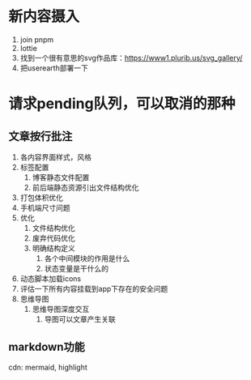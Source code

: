 # 新内容摄入
1. join pnpm
3. lottie
5. 找到一个很有意思的svg作品库：https://www1.plurib.us/svg_gallery/
7. 把userearth部署一下

# 请求pending队列，可以取消的那种
## 文章按行批注

1. 各内容界面样式，风格
2. 标签配置
   1. 博客静态文件配置
   2. 前后端静态资源引出文件结构优化
3. 打包体积优化
4. 手机端尺寸问题
5. 优化
   1. 文件结构优化
   2. 废弃代码优化
   3. 明确结构定义
      1. 各个中间模块的作用是什么
      2. 状态变量是干什么的
6. 动态脚本加载icons
7. 评估一下所有内容挂载到app下存在的安全问题
8. 思维导图
   1. 思维导图深度交互
      1. 导图可以文章产生关联

## markdown功能

cdn: mermaid, highlight